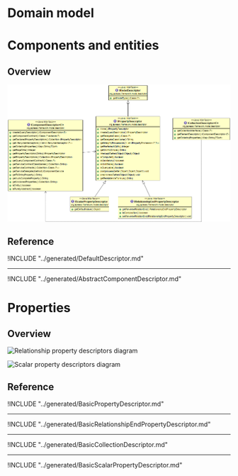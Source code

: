 Domain model
============

<!-- toc -->

Components and entities
=======================

Overview
--------

![Component descriptors diagram](../uml/component-descriptors.PNG)

Reference
---------
!INCLUDE "../generated/DefaultDescriptor.md"

---

!INCLUDE "../generated/AbstractComponentDescriptor.md"

Properties
==========

Overview
--------

![Relationship property descriptors
diagram](../uml/relation-property-descriptors.PNG)

![Scalar property descriptors
diagram](../uml/scalar-property-descriptors.PNG)

Reference
---------
!INCLUDE "../generated/BasicPropertyDescriptor.md"

---

!INCLUDE "../generated/BasicRelationshipEndPropertyDescriptor.md"

---

!INCLUDE "../generated/BasicCollectionDescriptor.md"

---

!INCLUDE "../generated/BasicScalarPropertyDescriptor.md"
